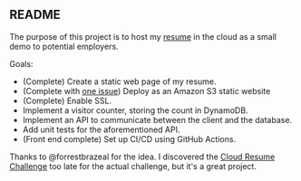 ## README

The purpose of this project is to host my [resume](https://east-developer-resume.s3.amazonaws.com/east-developer-resume/resume.html) in the cloud as a small demo to potential employers. 

Goals:
* (Complete) Create a static web page of my resume.
* (Complete with [one issue](https://github.com/heast/east-developer-resume/issues/1)) Deploy as an Amazon S3 static website
* (Complete) Enable SSL. 
* Implement a visitor counter, storing the count in DynamoDB.
* Implement an API to communicate between the client and the database.
* Add unit tests for the aforementioned API.
* (Front end complete) Set up CI/CD using GitHub Actions.

Thanks to @forrestbrazeal for the idea. I discovered the [Cloud Resume Challenge](https://forrestbrazeal.com/2020/04/23/the-cloud-resume-challenge/)
too late for the actual challenge, but it's a great project.